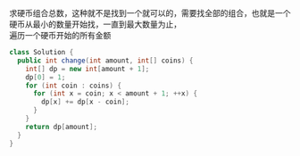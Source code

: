 求硬币组合总数，这种就不是找到一个就可以的，需要找全部的组合，也就是一个硬币从最小的数量开始找，一直到最大数量为止，  
遍历一个硬币开始的所有金额
```JAVA
class Solution {
  public int change(int amount, int[] coins) {
    int[] dp = new int[amount + 1];
    dp[0] = 1;
    for (int coin : coins) {
      for (int x = coin; x < amount + 1; ++x) {
        dp[x] += dp[x - coin];
      }
    }
    return dp[amount];
  }
}
```
